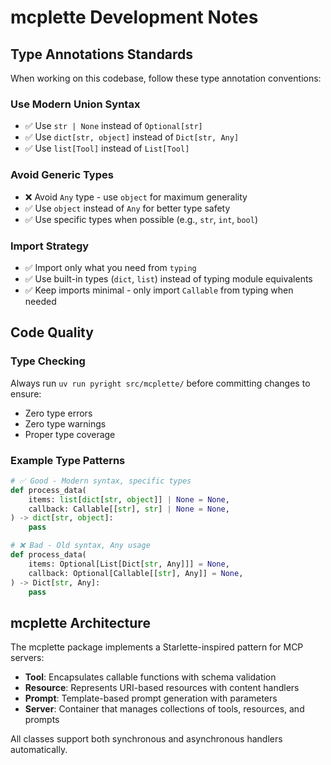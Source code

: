# mcplette Development Notes

## Type Annotations Standards

When working on this codebase, follow these type annotation conventions:

### Use Modern Union Syntax
- ✅ Use `str | None` instead of `Optional[str]`
- ✅ Use `dict[str, object]` instead of `Dict[str, Any]`
- ✅ Use `list[Tool]` instead of `List[Tool]`

### Avoid Generic Types
- ❌ Avoid `Any` type - use `object` for maximum generality
- ✅ Use `object` instead of `Any` for better type safety
- ✅ Use specific types when possible (e.g., `str`, `int`, `bool`)

### Import Strategy
- ✅ Import only what you need from `typing`
- ✅ Use built-in types (`dict`, `list`) instead of typing module equivalents
- ✅ Keep imports minimal - only import `Callable` from typing when needed

## Code Quality

### Type Checking
Always run `uv run pyright src/mcplette/` before committing changes to ensure:
- Zero type errors
- Zero type warnings  
- Proper type coverage

### Example Type Patterns

```python
# ✅ Good - Modern syntax, specific types
def process_data(
    items: list[dict[str, object]] | None = None,
    callback: Callable[[str], str] | None = None,
) -> dict[str, object]:
    pass

# ❌ Bad - Old syntax, Any usage
def process_data(
    items: Optional[List[Dict[str, Any]]] = None,
    callback: Optional[Callable[[str], Any]] = None,
) -> Dict[str, Any]:
    pass
```

## mcplette Architecture

The mcplette package implements a Starlette-inspired pattern for MCP servers:

- **Tool**: Encapsulates callable functions with schema validation
- **Resource**: Represents URI-based resources with content handlers  
- **Prompt**: Template-based prompt generation with parameters
- **Server**: Container that manages collections of tools, resources, and prompts

All classes support both synchronous and asynchronous handlers automatically.